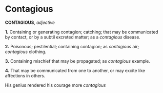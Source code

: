 # Contagious

**CONTAGIOUS**, _adjective_

**1.** Containing or generating contagion; catching; that may be communicated by contact, or by a subtil excreted matter; as a _contagious_ disease.

**2.** Poisonous; pestilential; containing contagion; as _contagious_ air; _contagious_ clothing.

**3.** Containing mischief that may be propagated; as _contagious_ example.

**4.** That may be communicated from one to another, or may excite like affections in others.

His genius rendered his courage more _contagious_